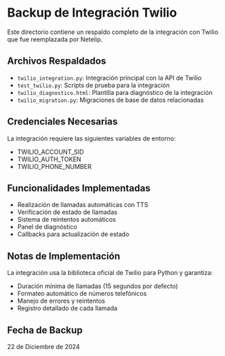 # Backup de Integración Twilio

Este directorio contiene un respaldo completo de la integración con Twilio que fue reemplazada por Netelip.

## Archivos Respaldados

- `twilio_integration.py`: Integración principal con la API de Twilio
- `test_twilio.py`: Scripts de prueba para la integración
- `twilio_diagnostico.html`: Plantilla para diagnóstico de la integración
- `twilio_migration.py`: Migraciones de base de datos relacionadas

## Credenciales Necesarias

La integración requiere las siguientes variables de entorno:
- TWILIO_ACCOUNT_SID
- TWILIO_AUTH_TOKEN
- TWILIO_PHONE_NUMBER

## Funcionalidades Implementadas

- Realización de llamadas automáticas con TTS
- Verificación de estado de llamadas
- Sistema de reintentos automáticos
- Panel de diagnóstico
- Callbacks para actualización de estado

## Notas de Implementación

La integración usa la biblioteca oficial de Twilio para Python y garantiza:
- Duración mínima de llamadas (15 segundos por defecto)
- Formateo automático de números telefónicos
- Manejo de errores y reintentos
- Registro detallado de cada llamada

## Fecha de Backup

22 de Diciembre de 2024